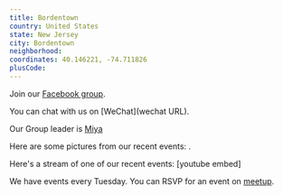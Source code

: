 ```yaml
---
title: Bordentown
country: United States
state: New Jersey
city: Bordentown
neighborhood: 
coordinates: 40.146221, -74.711826
plusCode:
---
```

Join our [Facebook group](https://www.facebook.com/groups/free.code.camp.bordentown).

You can chat with us on [WeChat](wechat URL).

Our Group leader is [Miya](freecodecamp.org/miya)

Here are some pictures from our recent events:
![]().

Here's a stream of one of our recent events:
[youtube embed]

We have events every Tuesday. You can RSVP for an event on [meetup](meetupurl).
